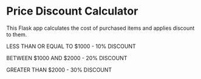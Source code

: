 # Price Discount Calculator 
This Flask app calculates the cost of purchased items and applies discount to them.

LESS THAN OR EQUAL TO $1000 - 10% DISCOUNT

BETWEEN $1000 AND $2000 - 20% DISCOUNT

GREATER THAN $2000 - 30% DISCOUNT
